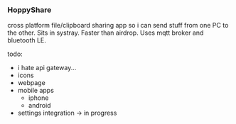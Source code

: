 ### HoppyShare

cross platform file/clipboard sharing app so i can send stuff from one PC to the other. Sits in systray. Faster than airdrop. Uses mqtt broker and bluetooth LE.

todo:
- i hate api gateway...
- icons
- webpage
- mobile apps
  - iphone
  - android
- settings integration -> in progress
